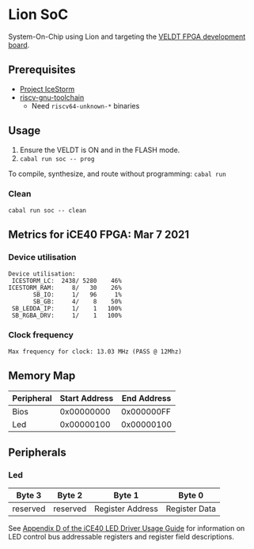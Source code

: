 # Lion SoC

System-On-Chip using Lion and targeting the [VELDT FPGA development board](https://standardsemiconductor.com).

## Prerequisites
* [Project IceStorm](https://github.com/standardsemiconductor/VELDT-info#project-icestorm)
* [riscv-gnu-toolchain](https://github.com/riscv/riscv-gnu-toolchain)
  * Need `riscv64-unknown-*` binaries

## Usage
1. Ensure the VELDT is ON and in the FLASH mode.
2. `cabal run soc -- prog` 

To compile, synthesize, and route without programming: `cabal run`

### Clean
`cabal run soc -- clean`

## Metrics for iCE40 FPGA: Mar 7 2021
### Device utilisation
```
Device utilisation:
 ICESTORM_LC:  2438/ 5280    46%
ICESTORM_RAM:     8/   30    26%
       SB_IO:     1/   96     1%
       SB_GB:     4/    8    50%
 SB_LEDDA_IP:     1/    1   100%
 SB_RGBA_DRV:     1/    1   100%
```
### Clock frequency
```
Max frequency for clock: 13.03 MHz (PASS @ 12Mhz)
```

## Memory Map
| Peripheral | Start Address | End Address |
|------------|---------------|-------------|
| Bios       |  0x00000000   | 0x000000FF  |
| Led        |  0x00000100   | 0x00000100  |

## Peripherals
### Led
| Byte 3   | Byte 2   | Byte 1           | Byte 0        |
|----------|----------|------------------|---------------|
| reserved | reserved | Register Address | Register Data |

See [Appendix D of the iCE40 LED Driver Usage Guide](https://github.com/standardsemiconductor/VELDT-info/blob/master/ICE40LEDDriverUsageGuide.pdf) for information on LED control bus addressable registers and register field descriptions.